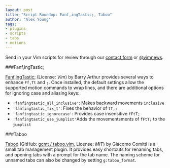 ```yaml
---
layout: post
title: "Script Roundup: Fanf,ingTastic;, Taboo"
author: "Alex Young"
tags: 
- plugins
- scripts
- tabs
- motions
---
```


<div class="intro">
Send in your Vim scripts for review through our <a href="/contact.html">contact form</a> or <a href="http://twitter.com/vimnews">@vimnews</a>.
</div>

###Fanf,ingTastic;

[Fanf,ingTastic;](https://github.com/dahu/vim-fanfingtastic) (License: _Vim_) by Barry Arthur provides several ways to enhance `Ff,Tt` and `;`.  Once installed, the default settings allow the supported motion commands to wrap lines, and there are additional options for ignoring case and aliasing keys:

* `'fanfingtastic_all_inclusive'`: Makes backward movements `inclusive`
* `'fanfingtastic_fix_t'`: Fixes the behavior of `tT,;`
* `'fanfingtastic_ignorecase'`: Provides case insensitive `fFtT;`
* `'fanfingtastic_use_jumplist'`Adds the movementsments of `fFtT;` to the `jumplist`

###Taboo

[Taboo](http://www.vim.org/scripts/script.php?script_id=4237) (GitHub: [gcmt / taboo.vim](https://github.com/gcmt/taboo.vim), License: _MIT_) by Giacomo Comitti is a small tab management plugin.  It provides easy shortcuts for renaming tabs, and opening tabs with a prompt for the tab name.  The naming scheme for unnamed tabs can also be changed by setting `g:taboo_format`.
